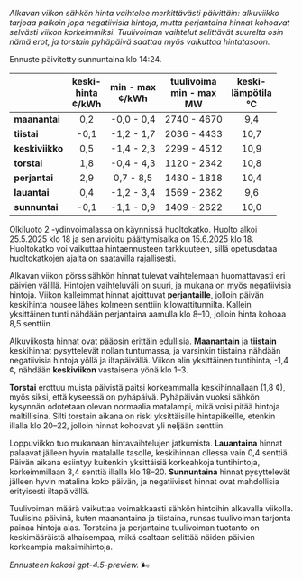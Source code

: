 *Alkavan viikon sähkön hinta vaihtelee merkittävästi päivittäin: alkuviikko tarjoaa paikoin jopa negatiivisia hintoja, mutta perjantaina hinnat kohoavat selvästi viikon korkeimmiksi. Tuulivoiman vaihtelut selittävät suurelta osin nämä erot, ja torstain pyhäpäivä saattaa myös vaikuttaa hintatasoon.*

Ennuste päivitetty sunnuntaina klo 14:24.

|             | keski-<br>hinta<br>¢/kWh | min - max<br>¢/kWh | tuulivoima<br>min - max<br>MW | keski-<br>lämpötila<br>°C |
|:------------|:------------------------:|:-------------------:|:----------------------------:|:--------------------------:|
| **maanantai**   |           0,2            |     -0,0 - 0,4      |          2740 - 4670          |            9,4             |
| **tiistai**     |          -0,1            |     -1,2 - 1,7      |          2036 - 4433          |           10,7             |
| **keskiviikko** |           0,5            |     -1,4 - 2,3      |          2299 - 4512          |           10,9             |
| **torstai**     |           1,8            |     -0,4 - 4,3      |          1120 - 2342          |           10,8             |
| **perjantai**   |           2,9            |      0,7 - 8,5      |          1430 - 1818          |           10,4             |
| **lauantai**    |           0,4            |     -1,2 - 3,4      |          1569 - 2382          |            9,6             |
| **sunnuntai**   |          -0,1            |     -1,1 - 0,9      |          1409 - 2622          |           10,0             |

Olkiluoto 2 -ydinvoimalassa on käynnissä huoltokatko. Huolto alkoi 25.5.2025 klo 18 ja sen arvioitu päättymisaika on 15.6.2025 klo 18. Huoltokatko voi vaikuttaa hintaennusteen tarkkuuteen, sillä opetusdataa huoltokatkojen ajalta on saatavilla rajallisesti.

Alkavan viikon pörssisähkön hinnat tulevat vaihtelemaan huomattavasti eri päivien välillä. Hintojen vaihteluväli on suuri, ja mukana on myös negatiivisia hintoja. Viikon kalleimmat hinnat ajoittuvat **perjantaille**, jolloin päivän keskihinta nousee lähes kolmeen senttiin kilowattitunnilta. Kallein yksittäinen tunti nähdään perjantaina aamulla klo 8–10, jolloin hinta kohoaa 8,5 senttiin.

Alkuviikosta hinnat ovat pääosin erittäin edullisia. **Maanantain** ja **tiistain** keskihinnat pysyttelevät nollan tuntumassa, ja varsinkin tiistaina nähdään negatiivisia hintoja yöllä ja iltapäivällä. Viikon alin yksittäinen tuntihinta, -1,4 ¢, nähdään **keskiviikon** vastaisena yönä klo 1–3.

**Torstai** erottuu muista päivistä paitsi korkeammalla keskihinnallaan (1,8 ¢), myös siksi, että kyseessä on pyhäpäivä. Pyhäpäivän vuoksi sähkön kysynnän odotetaan olevan normaalia matalampi, mikä voisi pitää hintoja maltillisina. Silti torstain aikana on riski yksittäisille hintapiikeille, etenkin illalla klo 20–22, jolloin hinnat kohoavat yli neljään senttiin.

Loppuviikko tuo mukanaan hintavaihtelujen jatkumista. **Lauantaina** hinnat palaavat jälleen hyvin matalalle tasolle, keskihinnan ollessa vain 0,4 senttiä. Päivän aikana esiintyy kuitenkin yksittäisiä korkeahkoja tuntihintoja, korkeimmillaan 3,4 senttiä illalla klo 18–20. **Sunnuntaina** hinnat pysyttelevät jälleen hyvin matalina koko päivän, ja negatiiviset hinnat ovat mahdollisia erityisesti iltapäivällä.

Tuulivoiman määrä vaikuttaa voimakkaasti sähkön hintoihin alkavalla viikolla. Tuulisina päivinä, kuten maanantaina ja tiistaina, runsas tuulivoiman tarjonta painaa hintoja alas. Torstaina ja perjantaina tuulivoiman tuotanto on keskimääräistä alhaisempaa, mikä osaltaan selittää näiden päivien korkeampia maksimihintoja.

*Ennusteen kokosi gpt-4.5-preview.* 🌬️

